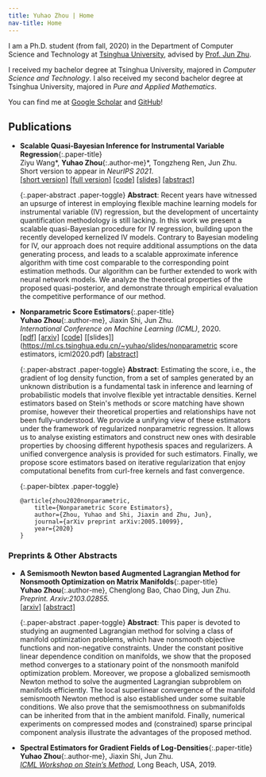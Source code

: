 ```yaml
---
title: Yuhao Zhou | Home
nav-title: Home
---
```

I am a Ph.D. student (from fall, 2020) in the Department of Computer Science and Technology at [Tsinghua University](https://www.tsinghua.edu.cn/en/), advised by [Prof. Jun Zhu](http://ml.cs.tsinghua.edu.cn/~jun). 

I received my bachelor degree at Tsinghua University, majored in _Computer Science and Technology_. 
I also received my second bachelor degree at Tsinghua University, majored in _Pure and Applied Mathematics_.

You can find me at [Google Scholar](https://scholar.google.com/citations?user=GKLRbxoAAAAJ&hl=en) and [GitHub](http://github.com/miskcoo/)!

## Publications

* **Scalable Quasi-Bayesian Inference for Instrumental Variable Regression**{:.paper-title}  
  Ziyu Wang\*, **Yuhao Zhou**{:.author-me}\*, Tongzheng Ren, Jun Zhu.  
  Short version to appear in _NeurIPS 2021_.  
  [[short version]](https://ml.cs.tsinghua.edu.cn/~jun/pub/quasi-bayes.pdf)
  [[full version]](https://arxiv.org/abs/2106.08750) 
  [[code]](https://github.com/meta-inf/qbdiv)
  [[slides]](https://ml.cs.tsinghua.edu.cn/~ziyu/static/p/qbdiv/slides-1.pdf)
  [[abstract]](javascript:void(0);)

  {:.paper-abstract .paper-toggle}
  **Abstract**: Recent years have witnessed an upsurge of interest in employing flexible machine learning models for instrumental variable (IV) regression, but the development of uncertainty quantification methodology is still lacking. In this work we present a scalable quasi-Bayesian procedure for IV regression, building upon the recently developed kernelized IV models. Contrary to Bayesian modeling for IV, our approach does not require additional assumptions on the data generating process, and leads to a scalable approximate inference algorithm with time cost comparable to the corresponding point estimation methods. Our algorithm can be further extended to work with neural network models. We analyze the theoretical properties of the proposed quasi-posterior, and demonstrate through empirical evaluation the competitive performance of our method. 

* **Nonparametric Score Estimators**{:.paper-title}  
  **Yuhao Zhou**{:.author-me}, Jiaxin Shi, Jun Zhu.  
  _International Conference on Machine Learning (ICML)_, 2020.  
  [[pdf]](http://proceedings.mlr.press/v119/zhou20c.html) 
  [[arxiv]](https://arxiv.org/abs/2005.10099) 
  [[code]](https://github.com/miskcoo/kscore) 
  [[slides]](https://ml.cs.tsinghua.edu.cn/~yuhao/slides/nonparametric score estimators, icml2020.pdf)
  [[abstract]](javascript:void(0);)

  {:.paper-abstract .paper-toggle}
  **Abstract**: Estimating the score, i.e., the gradient of log density function, from a set of samples generated by an unknown distribution is a fundamental task in inference and learning of probabilistic models that involve flexible yet intractable densities. Kernel estimators based on Stein's methods or score matching have shown promise, however their theoretical properties and relationships have not been fully-understood. We provide a unifying view of these estimators under the framework of regularized nonparametric regression. It allows us to analyse existing estimators and construct new ones with desirable properties by choosing different hypothesis spaces and regularizers. A unified convergence analysis is provided for such estimators. Finally, we propose score estimators based on iterative regularization that enjoy computational benefits from curl-free kernels and fast convergence.

  {:.paper-bibtex .paper-toggle}
  ```plain
  @article{zhou2020nonparametric,
	  title={Nonparametric Score Estimators},
	  author={Zhou, Yuhao and Shi, Jiaxin and Zhu, Jun},
	  journal={arXiv preprint arXiv:2005.10099},
	  year={2020}
  }
  ```

### Preprints & Other Abstracts

* **A Semismooth Newton based Augmented Lagrangian Method for Nonsmooth Optimization on Matrix Manifolds**{:.paper-title}  
  **Yuhao Zhou**{:.author-me}, Chenglong Bao, Chao Ding, Jun Zhu.  
  _Preprint. Arxiv:2103.02855._  
  [[arxiv]](https://arxiv.org/abs/2103.02855) 
  [[abstract]](javascript:void(0);)

  {:.paper-abstract .paper-toggle}
  **Abstract**: This paper is devoted to studying an augmented Lagrangian method for solving a class of manifold optimization problems, which have nonsmooth objective functions and non-negative constraints. Under the constant positive linear dependence condition on manifolds, we show that the proposed method converges to a stationary point of the nonsmooth manifold optimization problem. Moreover, we propose a globalized semismooth Newton method to solve the augmented Lagrangian subproblem on manifolds efficiently. The local superlinear convergence of the manifold semismooth Newton method is also established under some suitable conditions. We also prove that the semismoothness on submanifolds can be inherited from that in the ambient manifold. Finally, numerical experiments on compressed modes and (constrained) sparse principal component analysis illustrate the advantages of the proposed method.

* **Spectral Estimators for Gradient Fields of Log-Densities**{:.paper-title}  
  **Yuhao Zhou**{:.author-me}, Jiaxin Shi, Jun Zhu.  
  _[ICML Workshop on Stein’s Method](https://steinworkshop.github.io/)_, Long Beach, USA, 2019.
